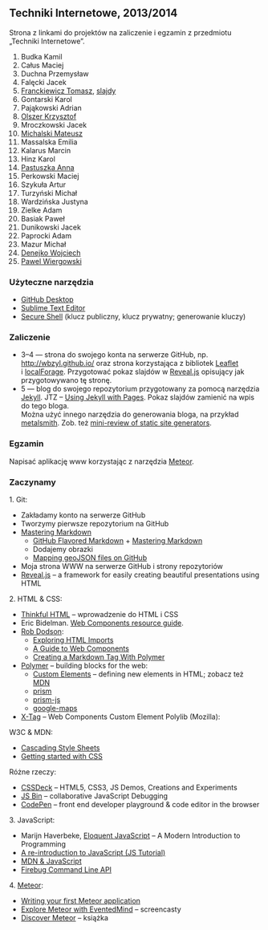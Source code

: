 ## Techniki Internetowe, 2013/2014

Strona z linkami do projektów na zaliczenie i egzamin z przedmiotu „Techniki Internetowe”.

1. Budka Kamil
1. Całus Maciej
1. Duchna Przemysław
1. Falęcki Jacek
1. [Franckiewicz Tomasz][d], [slajdy](/)
1. Gontarski Karol
1. Pająkowski Adrian
1. [Olszer Krzysztof][e]
1. Mroczkowski Jacek
1. [Michalski Mateusz][c]
1. Massalska Emilia
1. Kalarus Marcin
1. Hinz Karol
1. [Pastuszka Anna][a]
1. Perkowski Maciej
1. Szykuła Artur
1. Turzyński Michał
1. Wardzińska Justyna
1. Zielke Adam
1. Basiak Paweł
1. Dunikowski Jacek
1. Paprocki Adam
1. Mazur Michał
1. [Denejko Wojciech][b]
1. [Pawel Wiergowski](http://pwiergowski.github.io/)


### Użyteczne narzędzia

- [GitHub Desktop](http://windows.github.com/)
- [Sublime Text Editor](http://www.sublimetext.com/)
- [Secure Shell](http://en.wikipedia.org/wiki/Secure_Shell)
  (klucz publiczny, klucz prywatny; generowanie kluczy)


### Zaliczenie

* 3–4 — strona do swojego konta na serwerze GitHub, np.
  http://wbzyl.github.io/
  oraz strona korzystająca z bibliotek [Leaflet](http://leafletjs.com/)
  i [localForage](https://github.com/mozilla/localForage).
  Przygotować pokaz slajdów w [Reveal.js](http://lab.hakim.se/reveal-js/)
  opisujący jak przygotowywano tę stronę.
* 5 — blog do swojego repozytorium przygotowany za pomocą narzędzia
  [Jekyll](http://jekyllrb.com/). JTZ –
  [Using Jekyll with Pages](https://help.github.com/articles/using-jekyll-with-pages).
  Pokaz slajdów zamienić na wpis do tego bloga.<br>
  Można użyć innego narzędzia do generowania bloga, na przykład
  [metalsmith](https://github.com/segmentio/metalsmith).
  Zob. też [mini-review of static site generators](https://github.com/skx/static-site-generators).


### Egzamin

Napisać aplikację www korzystając z narzędzia [Meteor](https://www.meteor.com/).


### Zaczynamy

1\. Git:

- Zakładamy konto na serwerze GitHub
- Tworzymy pierwsze repozytorium na GitHub
- [Mastering Markdown](http://daringfireball.net/projects/markdown/syntax)
  - [GitHub Flavored Markdown](http://guides.github.com/overviews/mastering-markdown/) +
    [Mastering Markdown](http://guides.github.com/overviews/mastering-markdown/)
  - Dodajemy obrazki
  - [Mapping geoJSON files on GitHub](https://help.github.com/articles/mapping-geojson-files-on-github)
- Moja strona WWW na serwerze GitHub i strony repozytoriów
- [Reveal.js](https://github.com/hakimel/reveal.js) –
  a framework for easily creating beautiful presentations using HTML

2\. HTML & CSS:

- [Thinkful HTML](https://github.com/h5c3j/thinkful-html) –
  wprowadzenie do HTML i CSS
- Eric Bidelman.
  [Web Components resource guide](https://gist.github.com/ebidel/6314025).
- [Rob Dodson](http://robdodson.me/blog/):
  * [Exploring HTML Imports](http://robdodson.me/blog/2013/08/20/exploring-html-imports/)
  * [A Guide to Web Components](http://css-tricks.com/modular-future-web-components/)
  * [Creating a Markdown Tag With Polymer](http://robdodson.me/blog/2013/10/02/creating-a-markdown-tag-with-polymer/)
- [Polymer](http://www.polymer-project.org/) – building blocks for the web:
  * [Custom Elements](http://www.html5rocks.com/en/tutorials/webcomponents/customelements/) –
    defining new elements in HTML;
    zobacz też [MDN](https://developer.mozilla.org/en-US/Apps/Tools_and_frameworks/Custom_elements)
  * [prism](http://prismjs.com/)
  * [prism-js](https://github.com/addyosmani/prism-js)
  * [google-maps](https://github.com/eduardolundgren/google-maps-element)
- [X-Tag](http://www.x-tags.org/) – Web Components Custom Element Polylib (Mozilla):

W3C & MDN:

- [Cascading Style Sheets](http://www.w3.org/Style/CSS/)
- [Getting started with CSS](https://developer.mozilla.org/en-US/docs/Web/Guide/CSS/Getting_started)

Różne rzeczy:

- [CSSDeck](http://cssdeck.com/) – HTML5, CSS3, JS Demos, Creations and Experiments
- [JS Bin](http://jsbin.com/) – collaborative JavaScript Debugging
- [CodePen](http://codepen.io/) – front end developer playground & code editor in the browser

3\. JavaScript:

- Marijn Haverbeke, [Eloquent JavaScript](http://eloquentjavascript.net/) –
  A Modern Introduction to Programming
- [A re-introduction to JavaScript (JS Tutorial)](https://developer.mozilla.org/en-US/docs/Web/JavaScript/A_re-introduction_to_JavaScript)
- [MDN & JavaScript](https://developer.mozilla.org/en-US/docs/Web/JavaScript)
- [Firebug Command Line API](https://getfirebug.com/wiki/index.php/Command_Line_API)

4\. [Meteor](https://www.meteor.com/):

- [Writing your first Meteor application](http://sebastiandahlgren.se/2013/07/17/tutorial-writing-your-first-metor-application/)
- [Explore Meteor with EventedMind](https://www.eventedmind.com/) – screencasty
- [Discover Meteor](http://book.discovermeteor.com/) – książka


[a]:http://apastuszka.github.io/wizytowka
[b]:http://wdenejko.github.com
[c]:http://matismatis93.github.io/techint
[d]:http://tomasz.fr
[e]:http://kolszer.github.io
